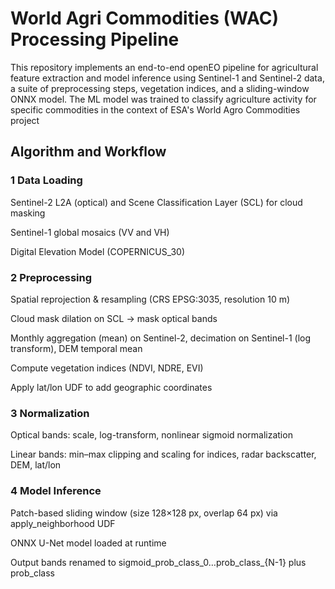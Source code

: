 # World Agri Commodities (WAC) Processing Pipeline
This repository implements an end-to-end openEO pipeline for agricultural feature extraction and model inference using Sentinel-1 and Sentinel-2 data, a suite of preprocessing steps, vegetation indices, and a sliding-window ONNX model. The ML model was trained to classify agriculture activity for specific commodities in the context of ESA's World Agro Commodities project

## Algorithm and Workflow
### 1 Data Loading

Sentinel-2 L2A (optical) and Scene Classification Layer (SCL) for cloud masking

Sentinel-1 global mosaics (VV and VH)

Digital Elevation Model (COPERNICUS_30)

### 2 Preprocessing

Spatial reprojection & resampling (CRS EPSG:3035, resolution 10 m)

Cloud mask dilation on SCL → mask optical bands

Monthly aggregation (mean) on Sentinel-2, decimation on Sentinel-1 (log transform), DEM temporal mean

Compute vegetation indices (NDVI, NDRE, EVI)

Apply lat/lon UDF to add geographic coordinates

### 3 Normalization

Optical bands: scale, log-transform, nonlinear sigmoid normalization

Linear bands: min–max clipping and scaling for indices, radar backscatter, DEM, lat/lon

### 4 Model Inference

Patch-based sliding window (size 128×128 px, overlap 64 px) via apply_neighborhood UDF

ONNX U-Net model loaded at runtime

Output bands renamed to sigmoid_prob_class_0…prob_class_{N-1} plus prob_class
 
